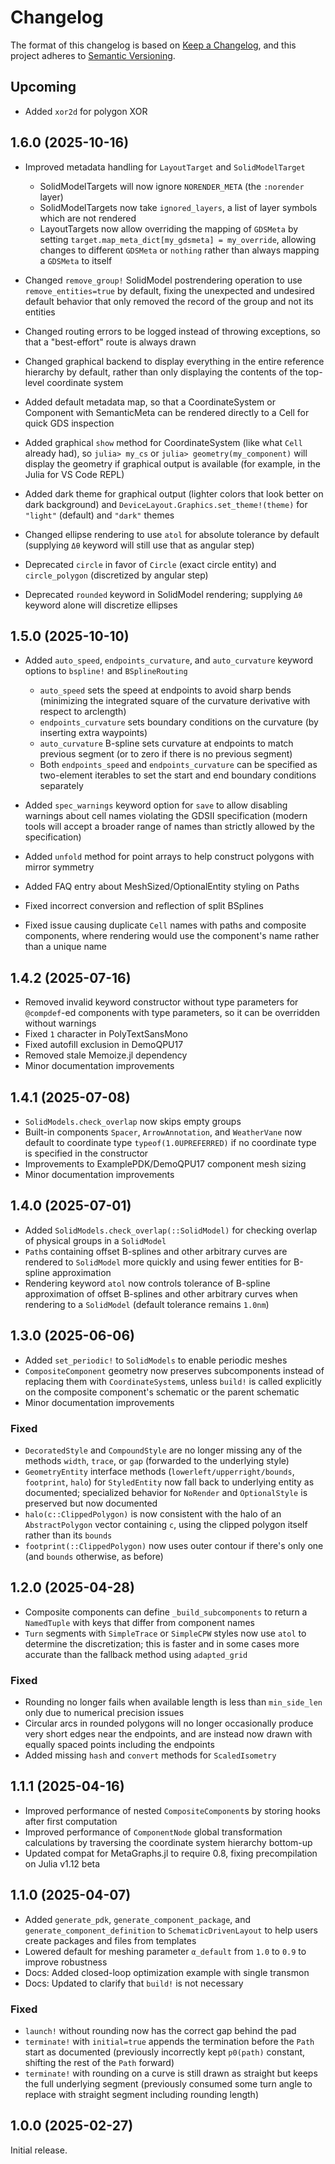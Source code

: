 # Changelog

The format of this changelog is based on
[Keep a Changelog](https://keepachangelog.com/), and this project adheres to
[Semantic Versioning](https://semver.org/).

## Upcoming

  - Added `xor2d` for polygon XOR

## 1.6.0 (2025-10-16)

  - Improved metadata handling for `LayoutTarget` and `SolidModelTarget`
    
      + SolidModelTargets will now ignore `NORENDER_META` (the `:norender` layer)
      + SolidModelTargets now take `ignored_layers`, a list of layer symbols which are not rendered
      + LayoutTargets now allow overriding the mapping of `GDSMeta` by setting `target.map_meta_dict[my_gdsmeta] = my_override`, allowing changes to different `GDSMeta` or `nothing` rather than always mapping a `GDSMeta` to itself

  - Changed `remove_group!` SolidModel postrendering operation to use `remove_entities=true` by default, fixing the unexpected and undesired default behavior that only removed the record of the group and not its entities
  - Changed routing errors to be logged instead of throwing exceptions, so that a "best-effort" route is always drawn
  - Changed graphical backend to display everything in the entire reference hierarchy by default, rather than only displaying the contents of the top-level coordinate system
  - Added default metadata map, so that a CoordinateSystem or Component with SemanticMeta can be rendered directly to a Cell for quick GDS inspection
  - Added graphical `show` method for CoordinateSystem (like what `Cell` already had), so `julia> my_cs` or `julia> geometry(my_component)` will display the geometry if graphical output is available (for example, in the Julia for VS Code REPL)
  - Added dark theme for graphical output (lighter colors that look better on dark background) and `DeviceLayout.Graphics.set_theme!(theme)` for `"light"` (default) and `"dark"` themes
  - Changed ellipse rendering to use `atol` for absolute tolerance by default (supplying `Δθ` keyword will still use that as angular step)
  - Deprecated `circle` in favor of `Circle` (exact circle entity) and `circle_polygon` (discretized by angular step)
  - Deprecated `rounded` keyword in SolidModel rendering; supplying `Δθ` keyword alone will discretize ellipses

## 1.5.0 (2025-10-10)

  - Added `auto_speed`, `endpoints_curvature`, and `auto_curvature` keyword options to `bspline!` and `BSplineRouting`
    
      + `auto_speed` sets the speed at endpoints to avoid sharp bends (minimizing the integrated square of the curvature derivative with respect to arclength)
      + `endpoints_curvature` sets boundary conditions on the curvature (by inserting extra waypoints)
      + `auto_curvature` B-spline sets curvature at endpoints to match previous segment (or to zero if there is no previous segment)
      + Both `endpoints_speed` and `endpoints_curvature` can be specified as two-element iterables to set the start and end boundary conditions separately

  - Added `spec_warnings` keyword option for `save` to allow disabling warnings about cell names violating the GDSII specification (modern tools will accept a broader range of names than strictly allowed by the specification)
  - Added `unfold` method for point arrays to help construct polygons with mirror symmetry
  - Added FAQ entry about MeshSized/OptionalEntity styling on Paths
  - Fixed incorrect conversion and reflection of split BSplines
  - Fixed issue causing duplicate `Cell` names with paths and composite components, where rendering would use the component's name rather than a unique name

## 1.4.2 (2025-07-16)

  - Removed invalid keyword constructor without type parameters for `@compdef`-ed components with type parameters, so it can be overridden without warnings
  - Fixed `1` character in PolyTextSansMono
  - Fixed autofill exclusion in DemoQPU17
  - Removed stale Memoize.jl dependency
  - Minor documentation improvements

## 1.4.1 (2025-07-08)

  - `SolidModels.check_overlap` now skips empty groups
  - Built-in components `Spacer`, `ArrowAnnotation`, and `WeatherVane` now default to coordinate type `typeof(1.0UPREFERRED)` if no coordinate type is specified in the constructor
  - Improvements to ExamplePDK/DemoQPU17 component mesh sizing
  - Minor documentation improvements

## 1.4.0 (2025-07-01)

  - Added `SolidModels.check_overlap(::SolidModel)` for checking overlap of physical groups in a `SolidModel`
  - `Path`s containing offset B-splines and other arbitrary curves are rendered to `SolidModel` more quickly and using fewer entities for B-spline approximation
  - Rendering keyword `atol` now controls tolerance of B-spline approximation of offset B-splines and other arbitrary curves when rendering to a `SolidModel` (default tolerance remains `1.0nm`)

## 1.3.0 (2025-06-06)

  - Added `set_periodic!` to `SolidModels` to enable periodic meshes
  - `CompositeComponent` geometry now preserves subcomponents instead of replacing them with `CoordinateSystem`s, unless `build!` is called explicitly on the composite component's schematic or the parent schematic
  - Minor documentation improvements

### Fixed

  - `DecoratedStyle` and `CompoundStyle` are no longer missing any of the methods `width`, `trace`, or `gap` (forwarded to the underlying style)
  - `GeometryEntity` interface methods (`lowerleft/upperright/bounds`, `footprint`, `halo`) for `StyledEntity` now fall back to underlying entity as documented;
    specialized behavior for `NoRender` and `OptionalStyle` is preserved but now documented
  - `halo(c::ClippedPolygon)` is now consistent with the halo of an `AbstractPolygon` vector containing `c`, using the clipped polygon itself rather than its `bounds`
  - `footprint(::ClippedPolygon)` now uses outer contour if there's only one (and `bounds` otherwise, as before)

## 1.2.0 (2025-04-28)

  - Composite components can define `_build_subcomponents` to return a `NamedTuple` with keys that differ from component names
  - `Turn` segments with `SimpleTrace` or `SimpleCPW` styles now use `atol` to determine the discretization; this is faster and in some cases more accurate than the fallback method using `adapted_grid`

### Fixed

  - Rounding no longer fails when available length is less than `min_side_len` only due to numerical precision issues
  - Circular arcs in rounded polygons will no longer occasionally produce very short edges near the endpoints, and are instead now drawn with equally spaced points including the endpoints
  - Added missing `hash` and `convert` methods for `ScaledIsometry`

## 1.1.1 (2025-04-16)

  - Improved performance of nested `CompositeComponent`s by storing hooks after first computation
  - Improved performance of `ComponentNode` global transformation calculations by traversing the coordinate system hierarchy bottom-up
  - Updated compat for MetaGraphs.jl to require 0.8, fixing precompilation on Julia v1.12 beta

## 1.1.0 (2025-04-07)

  - Added `generate_pdk`, `generate_component_package`, and `generate_component_definition` to `SchematicDrivenLayout` to help users create packages and files from templates
  - Lowered default for meshing parameter `α_default` from `1.0` to `0.9` to improve robustness
  - Docs: Added closed-loop optimization example with single transmon
  - Docs: Updated to clarify that `build!` is not necessary

### Fixed

  - `launch!` without rounding now has the correct gap behind the pad
  - `terminate!` with `initial=true` appends the termination before the `Path` start as documented (previously incorrectly kept `p0(path)` constant, shifting the rest of the `Path` forward)
  - `terminate!` with rounding on a curve is still drawn as straight but keeps the full underlying segment (previously consumed some turn angle to replace with straight segment including rounding length)

## 1.0.0 (2025-02-27)

Initial release.
